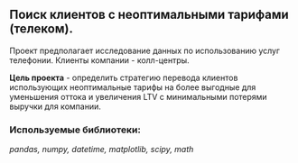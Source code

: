 ## Поиск клиентов с неоптимальными тарифами (телеком).

Проект предполагает исследование данных по использованию услуг телефонии. Клиенты компании - колл-центры.

**Цель проекта** - определить стратегию перевода клиентов использующих неоптимальные тарифы на более выгодные для уменьшения оттока и увеличения LTV с минимальными потерями выручки для компании.


### Используемые библиотеки:
*pandas, numpy, datetime, matplotlib, scipy, math*
